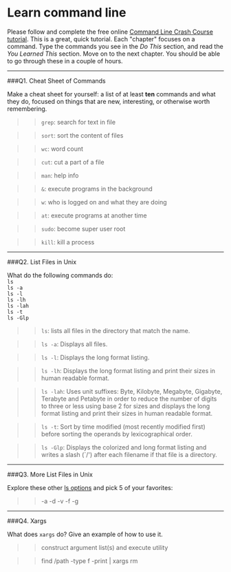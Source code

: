 # Learn command line

Please follow and complete the free online [Command Line Crash Course
tutorial](http://cli.learncodethehardway.org/book/). This is a great,
quick tutorial. Each "chapter" focuses on a command. Type the commands
you see in the _Do This_ section, and read the _You Learned This_
section. Move on to the next chapter. You should be able to go through
these in a couple of hours.

---

###Q1.  Cheat Sheet of Commands  

Make a cheat sheet for yourself: a list of at least **ten** commands and what they do, focused on things that are new, interesting, or otherwise worth remembering.

> > `grep`: search for text in file

> > `sort`: sort the content of files

> > `wc`: word count

> > `cut`: cut a part of a file

> > `man`: help info

> > `&`: execute programs in the background

> > `w`: who is logged on and what they are doing

> > `at`: execute programs at another time

> > `sudo`: become super user root

> > `kill`: kill a process

---

###Q2.  List Files in Unix   

What do the following commands do:  
`ls`  
`ls -a`  
`ls -l`  
`ls -lh`  
`ls -lah`  
`ls -t`  
`ls -Glp`  

> > `ls`: lists all files in the directory that match the name.

> > `ls -a`: Displays all files.

> > `ls -l`: Displays the long format listing.

> > `ls -lh`: Displays the long format listing and print their sizes in human readable format.

> > `ls -lah`: Uses unit suffixes: Byte, Kilobyte, Megabyte, Gigabyte, Terabyte and Petabyte in order to reduce the number of digits to three or less using base 2 for sizes and displays the long format listing and print their sizes in human readable format.

> > `ls -t`: Sort by time modified (most recently modified first) before sorting the operands by lexicographical order.

> > `ls -Glp`: Displays the colorized and long format listing and writes a slash (`/') after each filename if that file is a directory.


---

###Q3.  More List Files in Unix  

Explore these other [ls options](http://www.techonthenet.com/unix/basic/ls.php) and pick 5 of your favorites:

> > -a -d -v -f -g

---

###Q4.  Xargs   

What does `xargs` do? Give an example of how to use it.

> > construct argument list(s) and execute utility

> > find /path -type f -print | xargs rm

 

